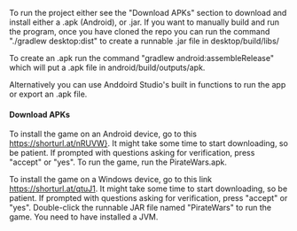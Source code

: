 To run the project either see the "Download APKs" section to download and install either a .apk (Android), or .jar. 
If you want to manually build and run the program, once you have cloned the repo you can run the command "./gradlew desktop:dist" to create a runnable .jar file in desktop/build/libs/

To create an .apk run the command "gradlew android:assembleRelease"  which will put a .apk file in android/build/outputs/apk.

Alternatively you can use Anddoird Studio's built in functions to run the app or export an .apk file.




#### Download APKs

To install the game on an Android device, go to this https://shorturl.at/nRUVW}. It might take some time to start downloading, so be patient. If prompted with questions asking for verification, press "accept" or "yes". To run the game, run the PirateWars.apk.


To install the game on a Windows device, go to this link https://shorturl.at/qtuJ1. It might take some time to start downloading, so be patient. If prompted with questions asking for verification, press "accept" or "yes". Double-click the runnable JAR file named "PirateWars" to run the game. You need to have installed a JVM.
